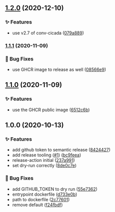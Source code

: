 ## [1.2.0](https://github.com/conversocial/release-action/compare/v1.1.1...v1.2.0) (2020-12-10)


### ✨ Features

* use v2.7 of conv-cicada ([079a889](https://github.com/conversocial/release-action/commit/079a8895230fc2c83d8b2a9e3aa8804bc8ff2e1d))

### [1.1.1](https://github.com/conversocial/release-action/compare/v1.1.0...v1.1.1) (2020-11-09)


### 🐛 Bug Fixes

* use GHCR image to release as well ([08566e9](https://github.com/conversocial/release-action/commit/08566e9e33b29bc8ddd42ef5da7b2aa607ce6f66))

## [1.1.0](https://github.com/conversocial/release-action/compare/v1.0.0...v1.1.0) (2020-11-09)


### ✨ Features

* use the GHCR public image ([6512c6b](https://github.com/conversocial/release-action/commit/6512c6b6bc5e5a09f070abe45319448f64bcc64a))

## 1.0.0 (2020-10-13)


### ✨ Features

* add github token to semantic release ([8424427](https://github.com/conversocial/release-action/commit/8424427e942cdae73928cf59e4c69998625a5251))
* add release tooling ([#1](https://github.com/conversocial/release-action/issues/1)) ([bc9feea](https://github.com/conversocial/release-action/commit/bc9feea87935872ee12ac36ca6794add6fb939b9))
* release-action initial ([237a991](https://github.com/conversocial/release-action/commit/237a99146991a55c549099873b7e2fab1b7c5e21))
* set dry-run correctly ([8de0c7e](https://github.com/conversocial/release-action/commit/8de0c7e0fe2c157ac133f1deb12ff2c50a437464))


### 🐛 Bug Fixes

* add GITHUB_TOKEN to dry run ([55e7362](https://github.com/conversocial/release-action/commit/55e7362a9f6fd634e3b58317e1a1d5014f2daf10))
* entrypoint dockerfile ([d733e0b](https://github.com/conversocial/release-action/commit/d733e0b26ccbf320347c6772e68209866bde05c2))
* path to dockerfile ([2c77601](https://github.com/conversocial/release-action/commit/2c7760102a52ca469d44ee0a64db94347d573520))
* remove default ([f24fbdf](https://github.com/conversocial/release-action/commit/f24fbdf7d2d51d1f5b9019d9c419c1db9fb9284f))
